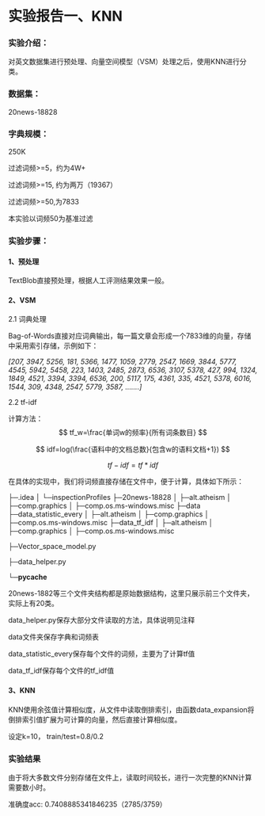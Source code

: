 # 实验报告一、KNN

### 实验介绍：

对英文数据集进行预处理、向量空间模型（VSM）处理之后，使用KNN进行分类。

### 数据集：

20news-18828

### 字典规模：

250K

过滤词频>=5，约为4W+

过滤词频>=15, 约为两万（19367）

过滤词频>=50,为7833

本实验以词频50为基准过滤

### 实验步骤：

#### 1、预处理

TextBlob直接预处理，根据人工评测结果效果一般。

#### 2、VSM

2.1 词典处理

Bag-of-Words直接对应词典输出，每一篇文章会形成一个7833维的向量，存储中采用索引存储，示例如下：

*[207, 3947, 5256, 181, 5366, 1477, 1059, 2779, 2547, 1669, 3844, 5777, 4545, 5942, 5458, 223, 1403, 2485, 2873, 6536, 3107, 5378, 427, 994, 1324, 1849, 4521, 3394, 3394, 6536, 200, 5117, 175, 4361, 335, 4521, 5378, 6016, 1544, 309, 4348, 2547, 5779, 3587, .......]*

2.2 tf-idf

计算方法：
$$
tf_w=\frac{单词w的频率}{所有词条数目}
$$

$$
idf=log(\frac{语料中的文档总数}{包含w的语料文档+1})
$$

$$
tf-idf=tf*idf
$$

在具体的实现中，我们将词频直接存储在文件中，便于计算，具体如下所示：

├─.idea
│  └─inspectionProfiles
├─20news-18828
│  ├─alt.atheism
│  ├─comp.graphics
│  ├─comp.os.ms-windows.misc
├─data
├─data_statistic_every
│  ├─alt.atheism
│  ├─comp.graphics
│  ├─comp.os.ms-windows.misc
├─data_tf_idf
│  ├─alt.atheism
│  ├─comp.graphics
│  ├─comp.os.ms-windows.misc

├─Vector_space_model.py

├─data_helper.py

└─__pycache__

20news-1882等三个文件夹结构都是原始数据结构，这里只展示前三个文件夹，实际上有20类。

data_helper.py保存大部分文件读取的方法，具体说明见注释

data文件夹保存字典和词频表

data_statistic_every保存每个文件的词频，主要为了计算tf值

data_tf_idf保存每个文件的tf_idf值

#### 3、KNN

KNN使用余弦值计算相似度，从文件中读取倒排索引，由函数data_expansion将倒排索引值扩展为可计算的向量，然后直接计算相似度。

设定k=10， train/test=0.8/0.2

### 实验结果

由于将大多数文件分别存储在文件上，读取时间较长，进行一次完整的KNN计算需要数小时。

准确度acc: 0.7408885341846235（2785/3759）


